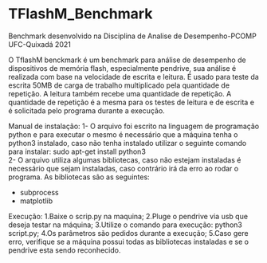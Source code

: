 # TFlashM_Benchmark
Benchmark desenvolvido na Disciplina de Analise de Desempenho-PCOMP UFC-Quixadá 2021

O TflashM benckmark é um benchmark para análise de desempenho de dispositivos de memória flash, especialmente pendrive, sua análise é realizada com base na velocidade de escrita e leitura. É usado para teste da escrita 50MB de carga de trabalho multiplicado pela quantidade de repetição. A leitura também recebe uma quantidade de repetição. A quantidade de repetição é a mesma para os testes de leitura e de escrita e é solicitada pelo programa durante a execução.

Manual de instalação:
1- O arquivo foi escrito na linguagem de programação python e para executar o mesmo é necessário que a máquina tenha o python3 instalado, caso não tenha instalado utilizar o seguinte comando para instalar: sudo apt-get install python3  
2- O arquivo utiliza algumas bibliotecas, caso não estejam instaladas é necessário que sejam instaladas, caso contrário irá da erro ao rodar o programa. As bibliotecas são as seguintes:
- subprocess
- matplotlib

Execução:
1.Baixe o scrip.py na maquina;
2.Pluge o pendrive via usb que deseja testar na máquina;
3.Utilize o comando para execução: python3 script.py;
4.Os parâmetros são pedidos durante a execução;
5.Caso gere erro, verifique se a máquina possui todas as bibliotecas instaladas e se o pendrive esta sendo reconhecido.
